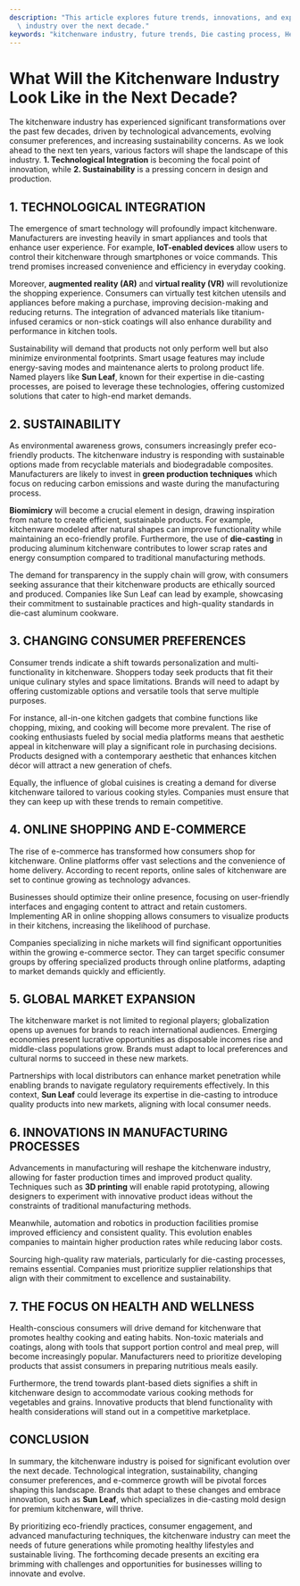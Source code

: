 ```yaml
---
description: "This article explores future trends, innovations, and expectations for the kitchenware\
  \ industry over the next decade."
keywords: "kitchenware industry, future trends, Die casting process, Heat dissipation performance"
---
```

# What Will the Kitchenware Industry Look Like in the Next Decade?

The kitchenware industry has experienced significant transformations over the past few decades, driven by technological advancements, evolving consumer preferences, and increasing sustainability concerns. As we look ahead to the next ten years, various factors will shape the landscape of this industry. **1. Technological Integration** is becoming the focal point of innovation, while **2. Sustainability** is a pressing concern in design and production. 

## 1. TECHNOLOGICAL INTEGRATION

The emergence of smart technology will profoundly impact kitchenware. Manufacturers are investing heavily in smart appliances and tools that enhance user experience. For example, **IoT-enabled devices** allow users to control their kitchenware through smartphones or voice commands. This trend promises increased convenience and efficiency in everyday cooking.

Moreover, **augmented reality (AR)** and **virtual reality (VR)** will revolutionize the shopping experience. Consumers can virtually test kitchen utensils and appliances before making a purchase, improving decision-making and reducing returns. The integration of advanced materials like titanium-infused ceramics or non-stick coatings will also enhance durability and performance in kitchen tools.

Sustainability will demand that products not only perform well but also minimize environmental footprints. Smart usage features may include energy-saving modes and maintenance alerts to prolong product life. Named players like **Sun Leaf**, known for their expertise in die-casting processes, are poised to leverage these technologies, offering customized solutions that cater to high-end market demands.

## 2. SUSTAINABILITY

As environmental awareness grows, consumers increasingly prefer eco-friendly products. The kitchenware industry is responding with sustainable options made from recyclable materials and biodegradable composites. Manufacturers are likely to invest in **green production techniques** which focus on reducing carbon emissions and waste during the manufacturing process.

**Biomimicry** will become a crucial element in design, drawing inspiration from nature to create efficient, sustainable products. For example, kitchenware modeled after natural shapes can improve functionality while maintaining an eco-friendly profile. Furthermore, the use of **die-casting** in producing aluminum kitchenware contributes to lower scrap rates and energy consumption compared to traditional manufacturing methods.

The demand for transparency in the supply chain will grow, with consumers seeking assurance that their kitchenware products are ethically sourced and produced. Companies like Sun Leaf can lead by example, showcasing their commitment to sustainable practices and high-quality standards in die-cast aluminum cookware.

## 3. CHANGING CONSUMER PREFERENCES

Consumer trends indicate a shift towards personalization and multi-functionality in kitchenware. Shoppers today seek products that fit their unique culinary styles and space limitations. Brands will need to adapt by offering customizable options and versatile tools that serve multiple purposes.

For instance, all-in-one kitchen gadgets that combine functions like chopping, mixing, and cooking will become more prevalent. The rise of cooking enthusiasts fueled by social media platforms means that aesthetic appeal in kitchenware will play a significant role in purchasing decisions. Products designed with a contemporary aesthetic that enhances kitchen décor will attract a new generation of chefs.

Equally, the influence of global cuisines is creating a demand for diverse kitchenware tailored to various cooking styles. Companies must ensure that they can keep up with these trends to remain competitive.

## 4. ONLINE SHOPPING AND E-COMMERCE

The rise of e-commerce has transformed how consumers shop for kitchenware. Online platforms offer vast selections and the convenience of home delivery. According to recent reports, online sales of kitchenware are set to continue growing as technology advances. 

Businesses should optimize their online presence, focusing on user-friendly interfaces and engaging content to attract and retain customers. Implementing AR in online shopping allows consumers to visualize products in their kitchens, increasing the likelihood of purchase.

Companies specializing in niche markets will find significant opportunities within the growing e-commerce sector. They can target specific consumer groups by offering specialized products through online platforms, adapting to market demands quickly and efficiently.

## 5. GLOBAL MARKET EXPANSION

The kitchenware market is not limited to regional players; globalization opens up avenues for brands to reach international audiences. Emerging economies present lucrative opportunities as disposable incomes rise and middle-class populations grow. Brands must adapt to local preferences and cultural norms to succeed in these new markets.

Partnerships with local distributors can enhance market penetration while enabling brands to navigate regulatory requirements effectively. In this context, **Sun Leaf** could leverage its expertise in die-casting to introduce quality products into new markets, aligning with local consumer needs.

## 6. INNOVATIONS IN MANUFACTURING PROCESSES

Advancements in manufacturing will reshape the kitchenware industry, allowing for faster production times and improved product quality. Techniques such as **3D printing** will enable rapid prototyping, allowing designers to experiment with innovative product ideas without the constraints of traditional manufacturing methods. 

Meanwhile, automation and robotics in production facilities promise improved efficiency and consistent quality. This evolution enables companies to maintain higher production rates while reducing labor costs.

Sourcing high-quality raw materials, particularly for die-casting processes, remains essential. Companies must prioritize supplier relationships that align with their commitment to excellence and sustainability.

## 7. THE FOCUS ON HEALTH AND WELLNESS

Health-conscious consumers will drive demand for kitchenware that promotes healthy cooking and eating habits. Non-toxic materials and coatings, along with tools that support portion control and meal prep, will become increasingly popular. Manufacturers need to prioritize developing products that assist consumers in preparing nutritious meals easily.

Furthermore, the trend towards plant-based diets signifies a shift in kitchenware design to accommodate various cooking methods for vegetables and grains. Innovative products that blend functionality with health considerations will stand out in a competitive marketplace.

## CONCLUSION

In summary, the kitchenware industry is poised for significant evolution over the next decade. Technological integration, sustainability, changing consumer preferences, and e-commerce growth will be pivotal forces shaping this landscape. Brands that adapt to these changes and embrace innovation, such as **Sun Leaf**, which specializes in die-casting mold design for premium kitchenware, will thrive.

By prioritizing eco-friendly practices, consumer engagement, and advanced manufacturing techniques, the kitchenware industry can meet the needs of future generations while promoting healthy lifestyles and sustainable living. The forthcoming decade presents an exciting era brimming with challenges and opportunities for businesses willing to innovate and evolve.
